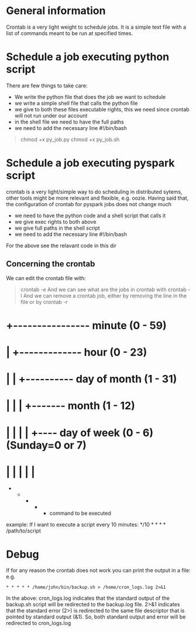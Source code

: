 # General information
Crontab is a very light weight to schedule jobs.
It is a simple text file with a list of commands meant to be run at specified times.


# Schedule a job executing python script
There are few things to take care:
- We write the python file that does the job we want to schedule
- we write a simple shell file that calls the python file
- we give to both these files executable rights, this we need since crontab will not run under our account
- in the shell file we need to have the full paths
- we need to add the necessary line #!/bin/bash

> chmod +x py_job.py
> chmod +x py_job.sh


# Schedule a job executing pyspark script
crontab is a very light/simple way to do scheduling in distributed sytems, other tools might be more
relevant and flexible, e.g. oozie.
Having said that, the configuration of crontab for pyspark jobs does not change much

- we need to have the python code and a shell script that calls it
- we give exec rights to both above
- we give full paths in the shell script
- we need to add the necessary line #!/bin/bash


For the above see the relavant code in this dir


## Concerning the crontab
We can edit the crontab file with:
> crontab -e
And we can see what are the jobs in crontab with
> crontab -l
And we can remove a crontab job, either by removing the line in the file or by
> crontab -r


# +---------------- minute (0 - 59)
# |  +------------- hour (0 - 23)
# |  |  +---------- day of month (1 - 31)
# |  |  |  +------- month (1 - 12)
# |  |  |  |  +---- day of week (0 - 6) (Sunday=0 or 7)
# |  |  |  |  |
  *  *  *  *  *  command to be executed

example:
If I want to execute a script every 10 minutes:
*/10 * * * * /path/to/script


# Debug
If for any reason the crontab does not work you can print the output in a file:
e.g. 
```
* * * * * /home/john/bin/backup.sh > /home/cron_logs.log 2>&1
```

In the above:
cron_logs.log indicates that the standard output of the backup.sh script will be redirected to the backup.log file.
2>&1 indicates that the standard error (2>) is redirected to the same file descriptor that is pointed by standard output (&1).
So, both standard output and error will be redirected to cron_logs.log
